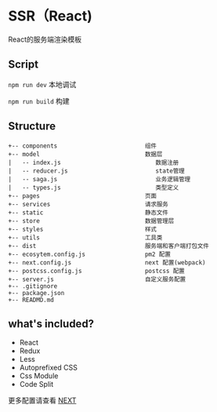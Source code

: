 # SSR（React)
React的服务端渲染模板

## Script
`npm run dev` 本地调试

`npm run build` 构建 

## Structure
```
+-- components                         组件
+-- model                              数据层
|   -- index.js                           数据注册
|   -- reducer.js                         state管理
|   -- saga.js                            业务逻辑管理
|   -- types.js                           类型定义
+-- pages                              页面
+-- services                           请求服务
+-- static                             静态文件
+-- store                              数据管理层
+-- styles                             样式
+-- utils                              工具类
+-- dist                               服务端和客户端打包文件
+-- ecosytem.config.js                 pm2 配置
+-- next.config.js                     next 配置(webpack)
+-- postcss.config.js                  postcss 配置
+-- server.js                          自定义服务配置
+-- .gitignore
+-- package.json
+-- READMD.md
```

## what's included?
* React
* Redux
* Less
* Autoprefixed CSS
* Css Module
* Code Split


更多配置请查看 [NEXT](http://nextjs.frontendx.cn/)